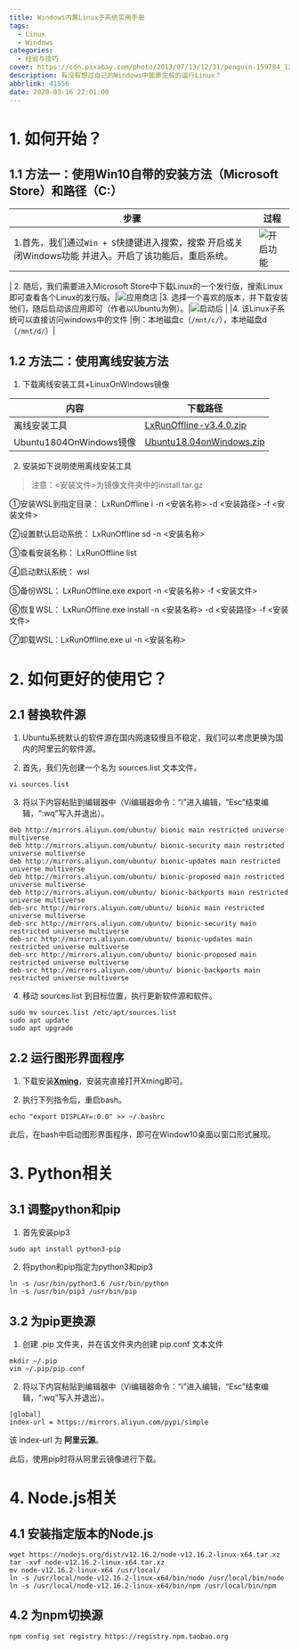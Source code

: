 ```yaml
---
title: Windows内置Linux子系统实用手册
tags:
  - Linux
  - Windows
categories:
  - 经验与技巧
cover: https://cdn.pixabay.com/photo/2013/07/13/12/31/penguin-159784_1280.png
description: 有没有想过自己的Windows中能原生般的运行Linux？
abbrlink: 41556
date: 2020-03-16 22:01:00
---
```


# 1. 如何开始？
## 1.1 方法一：使用Win10自带的安装方法（Microsoft Store）和路径（C:）
|步骤 |过程 |
|-|-|
|1.首先，我们通过`Win + S`快捷键进入搜索，搜索 开启或关闭Windows功能 并进入。开启了该功能后，重启系统。 |![开启功能](https://zhongshijie.gitee.io/mirrors-pic/img/20200317175850.jpg) |
|
2. 随后，我们需要进入Microsoft Store中下载Linux的一个发行版，搜索Linux即可查看各个Linux的发行版。|![应用商店](https://zhongshijie.gitee.io/mirrors-pic/img/20200317180238.jpg)
|3. 选择一个喜欢的版本，并下载安装他们，随后启动该应用即可（作者以Ubuntu为例）。|![启动后](https://zhongshijie.gitee.io/mirrors-pic/img/20200317180327.jpg) |
|4. 该Linux子系统可以直接访问windows中的文件 |例：本地磁盘c（`/mnt/c/`），本地磁盘d（`/mnt/d/`）|

## 1.2 方法二：使用离线安装方法
1. 下载离线安装工具+LinuxOnWindows镜像

|内容 |下载路径 |
|-|-|
|离线安装工具 |[LxRunOffline-v3.4.0.zip](https://zhongshijie.coding.net/s/cb632d56-a551-4682-bb47-28707af49d9d) |
|Ubuntu1804OnWindows镜像 |[Ubuntu18.04onWindows.zip](https://zhongshijie.coding.net/s/d829e2cc-a473-4683-9a5a-e64cab7adcd3) |

2. 安装如下说明使用离线安装工具

> 注意：<安装文件>为镜像文件夹中的install.tar.gz

①安装WSL到指定目录： LxRunOffline i -n <安装名称> -d <安装路径> -f <安装文件>

②设置默认启动系统： LxRunOffline sd -n <安装名称>

③查看安装名称： LxRunOffline list

④启动默认系统： wsl

⑤备份WSL： LxRunOffline.exe export -n <安装名称> -f <安装文件>

⑥恢复WSL： LxRunOffline.exe install -n <安装名称> -d <安装路径> -f <安装文件>

⑦卸载WSL：LxRunOffline.exe ui -n <安装名称>


# 2. 如何更好的使用它？ 
## 2.1 替换软件源
1. Ubuntu系统默认的软件源在国内网速较慢且不稳定，我们可以考虑更换为国内的阿里云的软件源。

2. 首先，我们先创建一个名为 sources.list 文本文件。
```shell
vi sources.list
```

3. 将以下内容粘贴到编辑器中（Vi编辑器命令：“i”进入编辑，“Esc”结束编辑，“:wq”写入并退出）。
```vi
deb http://mirrors.aliyun.com/ubuntu/ bionic main restricted universe multiverse
deb http://mirrors.aliyun.com/ubuntu/ bionic-security main restricted universe multiverse
deb http://mirrors.aliyun.com/ubuntu/ bionic-updates main restricted universe multiverse
deb http://mirrors.aliyun.com/ubuntu/ bionic-proposed main restricted universe multiverse
deb http://mirrors.aliyun.com/ubuntu/ bionic-backports main restricted universe multiverse
deb-src http://mirrors.aliyun.com/ubuntu/ bionic main restricted universe multiverse
deb-src http://mirrors.aliyun.com/ubuntu/ bionic-security main restricted universe multiverse
deb-src http://mirrors.aliyun.com/ubuntu/ bionic-updates main restricted universe multiverse
deb-src http://mirrors.aliyun.com/ubuntu/ bionic-proposed main restricted universe multiverse
deb-src http://mirrors.aliyun.com/ubuntu/ bionic-backports main restricted universe multiverse
```

4. 移动 sources.list 到目标位置，执行更新软件源和软件。
```
sudo mv sources.list /etc/apt/sources.list
sudo apt update
sudo apt upgrade
```

## 2.2 运行图形界面程序
1. 下载安装[**Xming**](https://zhongshijie.coding.net/s/ae5900ca-9554-4110-aea6-0ec5c59725ff)，安装完直接打开Xming即可。

2. 执行下列指令后，重启bash。
```
echo "export DISPLAY=:0.0" >> ~/.bashrc
```
此后，在bash中启动图形界面程序，即可在Window10桌面以窗口形式展现。


# 3. Python相关
## 3.1 调整python和pip
1. 首先安装pip3
```
sudo apt install python3-pip
```

2. 将python和pip指定为python3和pip3
```
ln -s /usr/bin/python3.6 /usr/bin/python
ln -s /usr/bin/pip3 /usr/bin/pip
```

## 3.2 为pip更换源
1. 创建 .pip 文件夹，并在该文件夹内创建 pip.conf 文本文件
```
mkdir ~/.pip
vim ~/.pip/pip.conf
```

2. 将以下内容粘贴到编辑器中（Vi编辑器命令：“i”进入编辑，“Esc”结束编辑，“:wq”写入并退出）。
```
[global]
index-url = https://mirrors.aliyun.com/pypi/simple
```
该 index-url 为 **阿里云源**。

此后，使用pip时将从阿里云镜像进行下载。

# 4. Node.js相关
## 4.1 安装指定版本的Node.js
```
wget https://nodejs.org/dist/v12.16.2/node-v12.16.2-linux-x64.tar.xz
tar -xvf node-v12.16.2-linux-x64.tar.xz
mv node-v12.16.2-linux-x64 /usr/local/
ln -s /usr/local/node-v12.16.2-linux-x64/bin/node /usr/local/bin/node
ln -s /usr/local/node-v12.16.2-linux-x64/bin/npm /usr/local/bin/npm
```

## 4.2 为npm切换源
```
npm config set registry https://registry.npm.taobao.org
```

